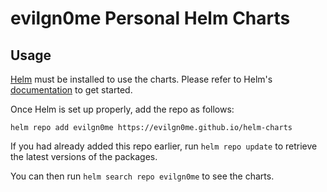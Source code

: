 # evilgn0me Personal Helm Charts

## Usage

[Helm](https://helm.sh) must be installed to use the charts.
Please refer to Helm's [documentation](https://helm.sh/docs/) to get started.

Once Helm is set up properly, add the repo as follows:

```console
helm repo add evilgn0me https://evilgn0me.github.io/helm-charts
```

If you had already added this repo earlier, run `helm repo update` to retrieve the latest versions of the packages.

You can then run `helm search repo evilgn0me` to see the charts.
